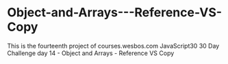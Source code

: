 # Object-and-Arrays---Reference-VS-Copy
This is the fourteenth project of courses.wesbos.com JavaScript30 30 Day Challenge day 14 - Object and Arrays - Reference VS Copy

